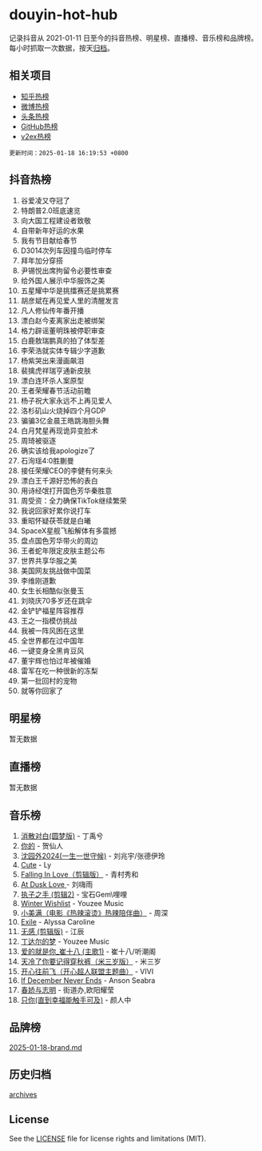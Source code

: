 # douyin-hot-hub

记录抖音从 2021-01-11 日至今的抖音热榜、明星榜、直播榜、音乐榜和品牌榜。每小时抓取一次数据，按天[归档](archives)。

## 相关项目

- [知乎热榜](https://github.com/lonnyzhang423/zhihu-hot-hub)
- [微博热榜](https://github.com/lonnyzhang423/weibo-hot-hub)
- [头条热榜](https://github.com/lonnyzhang423/toutiao-hot-hub)
- [GitHub热榜](https://github.com/lonnyzhang423/github-hot-hub)
- [v2ex热榜](https://github.com/lonnyzhang423/v2ex-hot-hub)


`更新时间：2025-01-18 16:19:53 +0800`

## 抖音热榜

1. 谷爱凌又夺冠了
1. 特朗普2.0班底速览
1. 向大国工程建设者致敬
1. 自带新年好运的水果
1. 我有节目献给春节
1. D3014次列车因撞鸟临时停车
1. 拜年加分穿搭
1. 尹锡悦出席拘留令必要性审查
1. 给外国人展示中华服饰之美
1. 五星耀中华是挑擂赛还是挑累赛
1. 胡彦斌在再见爱人里的清醒发言
1. 凡人修仙传年番开播
1. 漂白赵今麦离家出走被绑架
1. 格力辟谣董明珠被停职审查
1. 白鹿敖瑞鹏真的拍了体型差
1. 李荣浩就实体专辑少字道歉
1. 杨紫哭出来漫画飙泪
1. 裴擒虎祥瑞亨通新皮肤
1. 漂白连环杀人案原型
1. 王者荣耀春节活动前瞻
1. 杨子祝大家永远不上再见爱人
1. 洛杉矶山火烧掉四个月GDP
1. 骗骗3亿金晨王皓跳海胆头舞
1. 白月梵星再现诡异变脸术
1. 周琦被驱逐
1. 确实该给我apologize了
1. 石洵瑶4:0胜蒯曼
1. 接任荣耀CEO的李健有何来头
1. 漂白王千源好恐怖的表白
1. 用诗经氓打开国色芳华秦胜意
1. 周受资：全力确保TikTok继续繁荣
1. 我说回家好累你说打车
1. 重昭怀疑茯苓就是白曦
1. SpaceX星舰飞船解体有多震撼
1. 盘点国色芳华带火的周边
1. 王者蛇年限定皮肤主题公布
1. 世界共享华服之美
1. 美国网友挑战做中国菜
1. 李维刚道歉
1. 女生长相酷似张曼玉
1. 刘晓庆70多岁还在跳伞
1. 金铲铲福星阵容推荐
1. 王之一指模仿挑战
1. 我被一阵风困在这里
1. 全世界都在过中国年
1. 一键变身全黑肯豆风
1. 董宇辉也怕过年被催婚
1. 雷军在吃一种很新的冻梨
1. 第一批回村的宠物
1. 就等你回家了

## 明星榜

暂无数据

## 直播榜

暂无数据

## 音乐榜

1. [消散对白(圆梦版)](https://sf5-hl-cdn-tos.douyinstatic.com/obj/tos-cn-ve-2774/og4jB5I5IizzoZVAAAzWgBMAsMDWoArfwBOiFs) - 丁禹兮
1. [你的](https://sf5-hl-cdn-tos.douyinstatic.com/obj/tos-cn-ve-2774/oYuIeKf42jB7sEV6B2upMdpYAgfrQWj0FeRegh) - 贺仙人
1. [沈园外2024(一生一世守候)](https://sf6-cdn-tos.douyinstatic.com/obj/tos-cn-ve-2774/oAIYMHGCmKaYKFDd6FZBf9AfMfx1eErAAEJAFH) - 刘兆宇/张德伊玲
1. [Cute](https://sf5-hl-cdn-tos.douyinstatic.com/obj/tos-cn-ve-2774/o4IbIzHWKAAB4wsS5qMBRiiAlEBGTpQRNfFvuo) - Ly
1. [Falling In Love（剪辑版）](https://sf5-hl-cdn-tos.douyinstatic.com/obj/tos-cn-ve-2774/o8ajpA8zzgBPahbBIO8AcKGBLJezFCRd1wfP9f) - 青村秀和
1. [ At Dusk  Love ](https://sf5-hl-cdn-tos.douyinstatic.com/obj/tos-cn-ve-2774/o8CrpCf5CaYgI4ZrtQgMQAFEfuGqNnRSDQAPBc) - 刘嗨雨
1. [执子之手 (剪辑2)](https://sf5-hl-cdn-tos.douyinstatic.com/obj/tos-cn-ve-2774/oUoZLQjCc31XzqsBnBQUNgeKtYPBcgbFDwtfcu) - 宝石Gem\哩哩
1. [Winter Wishlist](https://sf5-hl-cdn-tos.douyinstatic.com/obj/tos-cn-ve-2774/oIIgUOeamCFCVAzxN6MFRLIBlLGpUqQxeeHrLE) - Youzee Music
1. [小美满（电影《热辣滚烫》热辣陪伴曲）](https://sf5-hl-cdn-tos.douyinstatic.com/obj/tos-cn-ve-2774/o0GAn2lSgfZIDUgtevCGDQYnFg4CwnrBaxbTZL) - 周深
1. [Exile](https://sf5-hl-cdn-tos.douyinstatic.com/obj/tos-cn-ve-2774/oYj4gAQTknKE3WW0Je8KGmQ7z1cA4FefwtbufD) - Alyssa Caroline
1. [无感 (剪辑版)](https://sf5-hl-cdn-tos.douyinstatic.com/obj/tos-cn-ve-2774/o0eIsUzJBDlQaQFC5OFlgbMEZC1TFYBftOBn6p) - 江辰
1. [丁达尔的梦](https://sf5-hl-cdn-tos.douyinstatic.com/obj/tos-cn-ve-2774/oMU3WirUZBVQkAC9ccG5P2IQirziZM2RTInUY) - Youzee Music
1. [爱的就是你_崔十八 (主歌1)](https://sf5-hl-cdn-tos.douyinstatic.com/obj/tos-cn-ve-2774/oI5BO5DhFZ6UTcNCnZaOCBLtZ7WIMQGfgnXf5E) - 崔十八/听潮阁
1. [天冷了你要记得穿秋裤（米三岁版）](https://sf6-cdn-tos.douyinstatic.com/obj/tos-cn-ve-2774/oQlIwVIDWiZ6BQilAorS7MA0AgCkQDvcZAdm1) - 米三岁
1. [开心往前飞（开心超人联盟主题曲）](https://sf5-hl-cdn-tos.douyinstatic.com/obj/tos-cn-ve-2774/9d8fb7c82cf1421fb93a9fe925275e0a) - VIVI
1. [If December Never Ends](https://sf6-cdn-tos.douyinstatic.com/obj/tos-cn-ve-2774/oY1IQMoTgCFIBg8RZifyqlBBt1UFgitTYmxeOS) - Anson Seabra
1. [春娇与志明](https://sf5-hl-cdn-tos.douyinstatic.com/obj/tos-cn-ve-2774/e530d8fceb7044b39707d7f9ff54add1) - 街道办,欧阳耀莹
1. [只你(直到幸福能触手可及)](https://sf5-hl-cdn-tos.douyinstatic.com/obj/tos-cn-ve-2774/o0lBkRDzFTeaVSUz3ZZSCBVtZ5DIMQGfgmEAuE) - 颜人中

## 品牌榜

[2025-01-18-brand.md](archives/2025-01-18-brand.md)

## 历史归档

[archives](archives)

## License

See the [LICENSE](LICENSE) file for license rights and limitations (MIT).
